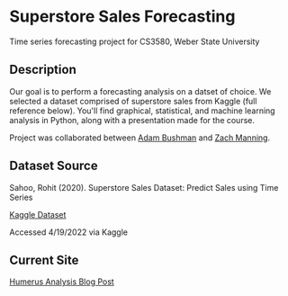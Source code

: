 # Superstore Sales Forecasting

Time series forecasting project for CS3580, Weber State University

## Description

Our goal is to perform a forecasting analysis on a datset of choice. We selected a dataset comprised of superstore sales from Kaggle (full reference below). You'll find graphical, statistical, and machine learning analysis in Python, along with a presentation made for the course. 

Project was collaborated between [Adam Bushman](https://github.com/adambushman) and [Zach Manning](https://github.com/zmanning13).

## Dataset Source
Sahoo, Rohit (2020). Superstore Sales Dataset: Predict Sales using Time Series

[Kaggle Dataset](https://www.kaggle.com/datasets/rohitsahoo/sales-forecasting)

Accessed 4/19/2022 via Kaggle

## Current Site
[Humerus Analysis Blog Post](https://www.adam-bushman.com/blog_posts/blog_humerus-analysis_003.html)
